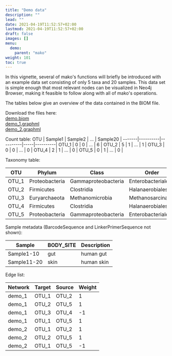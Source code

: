 ```yaml
---
title: "Demo data"
description: ""
lead: ""
date: 2021-04-19T11:52:57+02:00
lastmod: 2021-04-19T11:52:57+02:00
draft: false
images: []
menu: 
  demo:
    parent: "mako"
weight: 101
toc: true
---
```


In this vignette, several of mako's functions will briefly be introduced with an example data set consisting of only 5 taxa and 20 samples. This data set is simple enough that most relevant nodes can be visualized in Neo4j Browser, making it feasible to follow along with all of mako's operations. 

The tables below give an overview of the data contained in the BIOM file. 

Download the files here:<br>
<a href="https://ramellose.github.io/mako_docs/demo/demo.biom">demo.biom</a><br>
<a href="https://ramellose.github.io/mako_docs/demo/demo_1.graphml">demo_1.graphml</a><br>
<a href="https://ramellose.github.io/mako_docs/demo/demo_2.graphml">demo_2.graphml</a><br>

Count table:
 OTU   | Sample1  | Sample2  | ... | Sample20 |
-------|----------|----------|-----|----------|
 OTU_1 | 0        | 0        | ... | 6        |
 OTU_2 | 5        | 1        | ... | 1        |
 OTU_3 | 0        | 0        | ... | 0        |
 OTU_4 | 2        | 1        | ... | 0        |
 OTU_5 | 0        | 1        | ... | 0        |
 
 Taxonomy table:
 
  OTU   | Phylum       | Class             |  Order          | Family           |  Genus        |  Species      |
  ------|--------------|-------------------|-----------------|------------------|---------------|---------------|
  OTU_1 |Proteobacteria|Gammaproteobacteria|Enterobacteriales|Enterobacteriace  |Escherichia    |               |
  OTU_2 |Firmicutes    |Clostridia         |Halanaerobiales  |Halobacteroidaceae|Sporohalobacter|lortetii       |
  OTU_3 |Euryarchaeota |Methanomicrobia    |Methanosarcinales|Methanosarcinaceae|Methanosarcina |               |
  OTU_4 |Firmicutes    |Clostridia         |Halanaerobiales  |Halanaerobiaceae  |Halanaerobium  |saccharolyticum|
  OTU_5 |Proteobacteria|Gammaproteobacteria|Enterobacteriales|Enterobacteriace  |Escherichia    |               |

Sample metadata (BarcodeSequence and LinkerPrimerSequence not shown):

Sample     | BODY_SITE | Description |
-----------|-----------|-------------|
Sample1-10 | gut       | human gut   |
Sample11-20| skin      | human skin  |

Edge list: 

Network | Target | Source | Weight |
--------|--------|--------|--------|
demo_1  | OTU_1  | OTU_2  | 1      |
demo_1  | OTU_2  | OTU_5  | 1      |
demo_1  | OTU_3  | OTU_4  | -1     |
demo_1  | OTU_1  | OTU_5  | 1      |
demo_2  | OTU_1  | OTU_2  | 1      |
demo_2  | OTU_2  | OTU_5  | 1      |
demo_2  | OTU_1  | OTU_5  | -1     |


